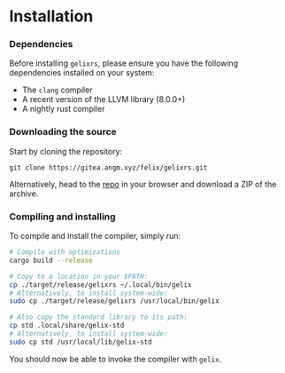 # Installation

### Dependencies

Before installing `gelixrs`, please ensure you have the following dependencies 
installed on your system:
- The `clang` compiler
- A recent version of the LLVM library (8.0.0+)
- A nightly rust compiler

### Downloading the source

Start by cloning the repository:

``` git clone https://gitea.angm.xyz/felix/gelixrs.git ```

Alternatively, head to the [repo](https://gitea.angm.xyz/felix/gelixrs)
in your browser and download a ZIP of the archive.

### Compiling and installing

To compile and install the compiler, simply run:

```bash
# Compile with optimizations
cargo build --release

# Copy to a location in your $PATH:
cp ./target/release/gelixrs ~/.local/bin/gelix
# Alternatively, to install system-wide:
sudo cp ./target/release/gelixrs /usr/local/bin/gelix

# Also copy the standard library to its path:
cp std .local/share/gelix-std
# Alternatively, to install system-wide:
sudo cp std /usr/local/lib/gelix-std
```

You should now be able to invoke the compiler with `gelix`.